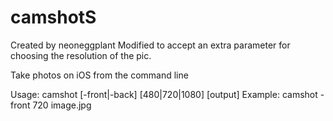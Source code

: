 # camshotS
Created by neoneggplant
Modified to accept an extra parameter for choosing the resolution of the pic.

Take photos on iOS from the command line

Usage: camshot [-front|-back] [480|720|1080] [output]
Example: camshot -front 720 image.jpg
